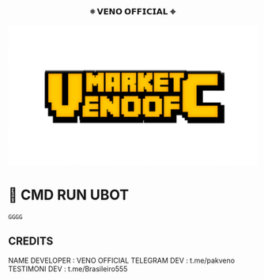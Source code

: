 <!-- START GLOBAL CORPORATION -->
<h3 align="center">
  𖥻 𝗩𝗘𝗡𝗢 𝗢𝗙𝗙𝗜𝗖𝗜𝗔𝗟 𖦏

  ![](https://github.com/kuymabar/mmk/blob/main/20241225_234731.png)
</h3>

# 🪽 CMD RUN UBOT
```
GGGG
```
## CREDITS 
> 
NAME DEVELOPER : VENO OFFICIAL
TELEGRAM DEV   : t.me/pakveno
TESTIMONI DEV  : t.me/Brasileiro555
>







